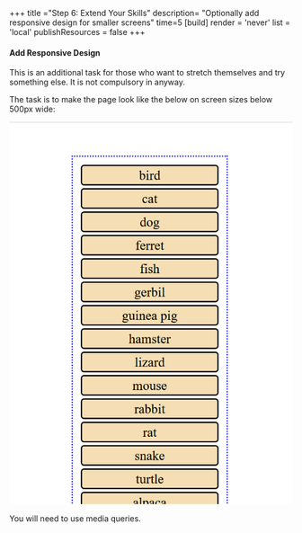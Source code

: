 +++
title ="Step 6: Extend Your Skills"
description= "Optionally add responsive design for smaller screens"
time=5
[build]
  render = 'never'
  list = 'local'
  publishResources = false 
+++

#### Add Responsive Design 
This is an additional task for those who want to stretch themselves and try something else. It is not compulsory in anyway.

The task is to make the page look like the below on screen sizes below 500px wide:

![alt text](animals-mobile.png)

You will need to use media queries.